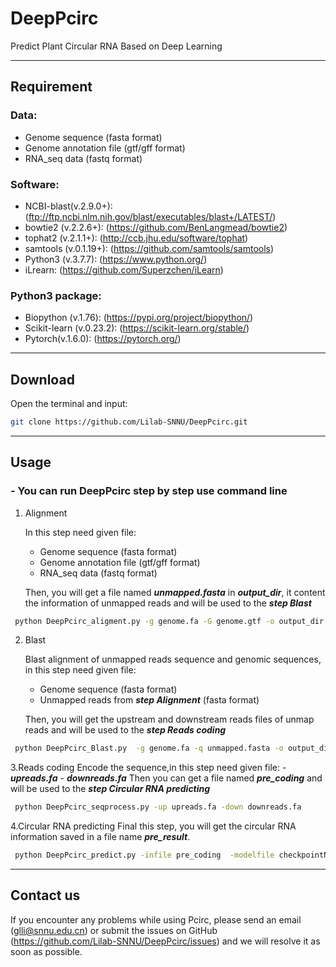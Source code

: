 # DeepPcirc
Predict Plant Circular RNA Based on Deep Learning

---

## Requirement
### Data:

- Genome sequence (fasta format)
- Genome annotation file (gtf/gff format)
- RNA_seq data (fastq format)
### Software:

- NCBI-blast(v.2.9.0+):(ftp://ftp.ncbi.nlm.nih.gov/blast/executables/blast+/LATEST/)
- bowtie2 (v.2.2.6+): (https://github.com/BenLangmead/bowtie2)
- tophat2 (v.2.1.1+): (http://ccb.jhu.edu/software/tophat)
- samtools (v.0.1.19+): (https://github.com/samtools/samtools)
- Python3 (v.3.7.7): (https://www.python.org/)
- iLrearn: (https://github.com/Superzchen/iLearn)
### Python3 package:

- Biopython (v.1.76): (https://pypi.org/project/biopython/)
- Scikit-learn (v.0.23.2): (https://scikit-learn.org/stable/)
- Pytorch(v.1.6.0): (https://pytorch.org/)

---
## Download
  Open the terminal and input:
  ```bash
  git clone https://github.com/Lilab-SNNU/DeepPcirc.git
  ```
---
## Usage

### - You can run DeepPcirc step by step use command line

1. Alignment

     In this step need given file:

     - Genome sequence (fasta format)
     - Genome annotation file (gtf/gff format)
     - RNA_seq data (fastq format)

     Then, you will get a file named ***unmapped.fasta*** in ***output_dir***, it content the information of unmapped reads and will be used to the ***step Blast*** 
  ```bash
   python DeepPcirc_aligment.py -g genome.fa -G genome.gtf -o output_dir <reads_1[,reads_2]>
  ```

  2. Blast

     Blast alignment of unmapped reads sequence and genomic sequences, in this step need given file:

     - Genome sequence (fasta format)
     - Unmapped reads from ***step Alignment*** (fasta format)

     Then, you will get the upstream and downstream reads files of unmap reads  and will be used to the ***step Reads coding***
  ```bash
   python DeepPcirc_Blast.py  -g genome.fa -q unmapped.fasta -o output_dir
  ```
   3.Reads coding
      Encode the sequence,in this step need given file:
      - ***upreads.fa***
      - ***downreads.fa*** 
      Then you can get a file named ***pre_coding*** and will be used to the ***step Circular RNA predicting***

  ```bash
   python DeepPcirc_seqprocess.py -up upreads.fa -down downreads.fa
  ```
   4.Circular RNA predicting
      Final this step, you will get the circular RNA information saved in a file name ***pre_result***. 
      
  ```bash
   python DeepPcirc_predict.py -infile pre_coding  -modelfile checkpointNCP_ANF.pt -outfile pre_result
  ```
---
## Contact us

If you encounter any problems while using Pcirc, please send an email (glli@snnu.edu.cn) or submit the issues on GitHub (https://github.com/Lilab-SNNU/DeepPcirc/issues) and we will resolve it as soon as possible.
